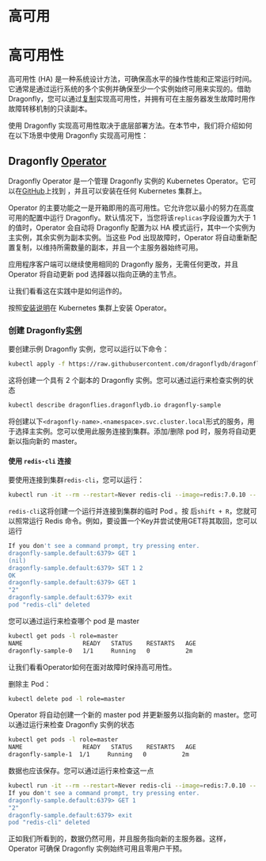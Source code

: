 # 高可用
# 高可用性
高可用性 (HA) 是一种系统设计方法，可确保高水平的操作性能和正常运行时间。它通常是通过运行系统的多个实例并确保至少一个实例始终可用来实现的。借助 Dragonfly，您可以通过[复制](https://www.dragonflydb.io/docs/managing-dragonfly/replication)实现高可用性，并拥有可在主服务器发生故障时用作故障转移机制的只读副本。

使用 Dragonfly 实现高可用性取决于底层部署方法。在本节中，我们将介绍如何在以下场景中使用 Dragonfly 实现高可用性：

## Dragonfly [Operator](https://www.dragonflydb.io/docs/managing-dragonfly/high-availability#high-availability-with-dragonfly-operator "通过 Dragonfly Operator 直接链接到高可用性")
Dragonfly Operator 是一个管理 Dragonfly 实例的 Kubernetes Operator。它可以在[GitHub](https://github.com/dragonflydb/dragonfly-operator)上找到 ，并且可以安装在任何 Kubernetes 集群上。

Operator 的主要功能之一是开箱即用的高可用性。它允许您以最小的努力在高度可用的配置中运行 Dragonfly。默认情况下，当您将该`replicas`字段设置为大于 1 的值时，Operator 会自动将 Dragonfly 配置为以 HA 模式运行，其中一个实例为主实例，其余实例为副本实例。当这些 Pod 出现故障时，Operator 将自动重新配置复制，以维持所需数量的副本，并且一个主服务器始终可用。

应用程序客户端可以继续使用相同的 Dragonfly 服务，无需任何更改，并且 Operator 将自动更新 pod 选择器以指向正确的主节点。

让我们看看这在实践中是如何运作的。

按照[安装说明](https://www.dragonflydb.io/docs/getting-started/kubernetes-operator#installation)在 Kubernetes 集群上安装 Operator。

### 创建 Dragonfly[实例](https://www.dragonflydb.io/docs/managing-dragonfly/high-availability#creating-a-dragonfly-instance "直接链接到创建 Dragonfly 实例")
要创建示例 Dragonfly 实例，您可以运行以下命令：

```bash
kubectl apply -f https://raw.githubusercontent.com/dragonflydb/dragonfly-operator/main/config/samples/v1alpha1_dragonfly.yaml
```
这将创建一个具有 2 个副本的 Dragonfly 实例。您可以通过运行来检查实例的状态

```bash
kubectl describe dragonflies.dragonflydb.io dragonfly-sample
```
将创建以下`<dragonfly-name>.<namespace>.svc.cluster.local`形式的服务，用于选择主实例。您可以使用此服务连接到集群。添加/删除 pod 时，服务将自动更新以指向新的 master。

#### 使用 `redis-cli` 连接
要使用连接到集群`redis-cli`，您可以运行：

```bash
kubectl run -it --rm --restart=Never redis-cli --image=redis:7.0.10 -- redis-cli -h dragonfly-sample.default
```
`redis-cli`这将创建一个运行并连接到集群的临时 Pod 。按 后`shift + R`，您就可以照常运行 Redis 命令。例如，要设置一个Key并尝试使用GET将其取回，您可以运行

```bash
If you don't see a command prompt, try pressing enter.
dragonfly-sample.default:6379> GET 1
(nil)
dragonfly-sample.default:6379> SET 1 2
OK
dragonfly-sample.default:6379> GET 1
"2"
dragonfly-sample.default:6379> exit
pod "redis-cli" deleted
```
您可以通过运行来检查哪个 pod 是 master

```bash
kubectl get pods -l role=master
NAME                 READY   STATUS    RESTARTS   AGE
dragonfly-sample-0   1/1     Running   0          2m
```
让我们看看Operator如何在面对故障时保持高可用性。

删除主 Pod：

```bash
kubectl delete pod -l role=master
```
Operator 将自动创建一个新的 master pod 并更新服务以指向新的 master。您可以通过运行来检查 Dragonfly 实例的状态

```bash
kubectl get pods -l role=master
NAME                 READY   STATUS    RESTARTS   AGE
dragonfly-sample-1  1/1     Running   0          2m
```
数据也应该保存。您可以通过运行来检查这一点

```bash
kubectl run -it --rm --restart=Never redis-cli --image=redis:7.0.10 -- redis-cli -h dragonfly-sample.default
If you don't see a command prompt, try pressing enter.
dragonfly-sample.default:6379> GET 1
"2"
dragonfly-sample.default:6379> exit
pod "redis-cli" deleted
```
正如我们所看到的，数据仍然可用，并且服务指向新的主服务器。这样，Operator 可确保 Dragonfly 实例始终可用且零用户干预。


